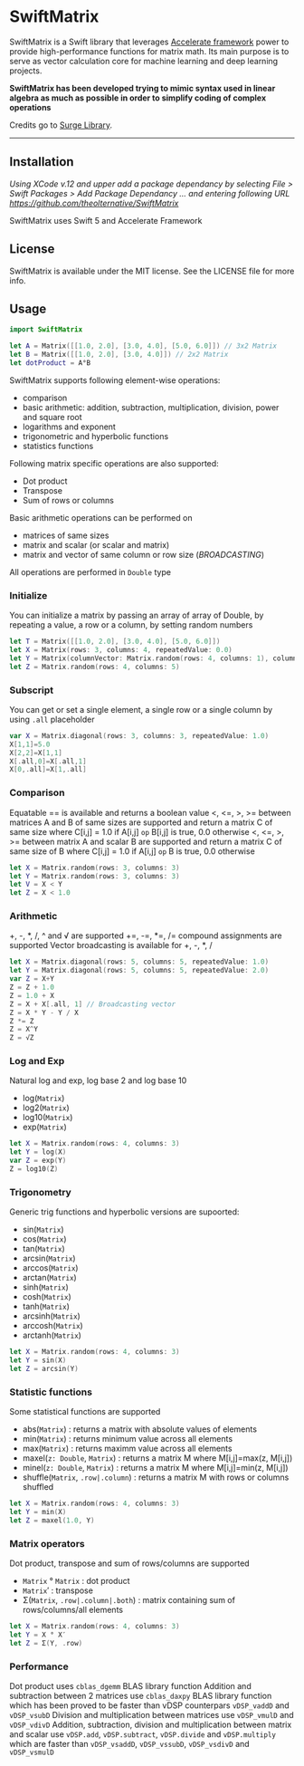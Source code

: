 # SwiftMatrix

SwiftMatrix is a Swift library that leverages [Accelerate framework](https://developer.apple.com/documentation/accelerate) power to provide high-performance functions for matrix math.  Its main purpose is to serve as vector calculation core for machine learning and deep learning projects.

**SwiftMatrix has been developed trying to mimic syntax used in linear algebra as much as possible in order to simplify coding of complex operations**

Credits go to [Surge Library](https://github.com/Jounce/Surge/). 

---

## Installation

_Using XCode v.12 and upper add a package dependancy by selecting File > Swift Packages > Add Package Dependancy ... and entering following URL https://github.com/theolternative/SwiftMatrix_

SwiftMatrix uses Swift 5 and Accelerate Framework

## License

SwiftMatrix is available under the MIT license. See the LICENSE file for more info.

## Usage

```swift
import SwiftMatrix

let A = Matrix([[1.0, 2.0], [3.0, 4.0], [5.0, 6.0]]) // 3x2 Matrix
let B = Matrix([[1.0, 2.0], [3.0, 4.0]]) // 2x2 Matrix
let dotProduct = A°B

```

SwiftMatrix supports following element-wise operations:
- comparison
- basic arithmetic: addition, subtraction, multiplication, division, power and square root
- logarithms and exponent
- trigonometric and hyperbolic functions
- statistics functions

Following matrix specific operations are also supported:
- Dot product
- Transpose
- Sum of rows or columns

Basic arithmetic operations can be performed on 
- matrices of same sizes
- matrix and scalar  (or scalar and matrix)
- matrix and vector of same column or row size (*BROADCASTING*)

All operations are performed in `Double` type

### Initialize
You can initialize a matrix by passing an array of array of Double, by repeating a value, a row or a column, by setting random numbers

```swift
let T = Matrix([[1.0, 2.0], [3.0, 4.0], [5.0, 6.0]])
let X = Matrix(rows: 3, columns: 4, repeatedValue: 0.0)
let Y = Matrix(columnVector: Matrix.random(rows: 4, columns: 1), columns: 5)
let Z = Matrix.random(rows: 4, columns: 5)
```

### Subscript
You can get or set a single element, a single row or a single column by using  `.all` placeholder

```swift
var X = Matrix.diagonal(rows: 3, columns: 3, repeatedValue: 1.0)
X[1,1]=5.0
X[2,2]=X[1,1]
X[.all,0]=X[.all,1]
X[0,.all]=X[1,.all]
```

### Comparison
Equatable == is available and returns a boolean value
<, <=, >, >= between matrices A and B of same sizes are supported and return a matrix C of same size where  C[i,j] = 1.0 if A[i,j] `op` B[i,j] is true, 0.0 otherwise 
<, <=, >, >= between matrix A and scalar B are supported and return a matrix C of same size of B where  C[i,j] = 1.0 if A[i,j] `op` B is true, 0.0 otherwise 


```swift
let X = Matrix.random(rows: 3, columns: 3)
let Y = Matrix.random(rows: 3, columns: 3)
let V = X < Y
let Z = X < 1.0
```

### Arithmetic
+, -, *, /, ^ and √ are supported
+=, -=, *=, /= compound assignments are supported
Vector broadcasting is available for +, -, *, / 

```swift
let X = Matrix.diagonal(rows: 5, columns: 5, repeatedValue: 1.0)
let Y = Matrix.diagonal(rows: 5, columns: 5, repeatedValue: 2.0)
var Z = X+Y
Z = Z + 1.0
Z = 1.0 + X
Z = X + X[.all, 1] // Broadcasting vector 
Z = X * Y - Y / X
Z *= Z 
Z = X^Y
Z = √Z
```

### Log and Exp
Natural log and exp, log base 2 and log base 10 

- log(`Matrix`)
- log2(`Matrix`)
- log10(`Matrix`)
- exp(`Matrix`)

```swift
let X = Matrix.random(rows: 4, columns: 3)
let Y = log(X)
var Z = exp(Y)
Z = log10(Z)
```

### Trigonometry
Generic trig functions and hyperbolic versions are supoorted:

- sin(`Matrix`)
- cos(`Matrix`)
- tan(`Matrix`)
- arcsin(`Matrix`)
- arccos(`Matrix`)
- arctan(`Matrix`)
- sinh(`Matrix`)
- cosh(`Matrix`)
- tanh(`Matrix`)
- arcsinh(`Matrix`)
- arccosh(`Matrix`)
- arctanh(`Matrix`)

```swift
let X = Matrix.random(rows: 4, columns: 3)
let Y = sin(X)
let Z = arcsin(Y)
```

### Statistic functions
Some statistical functions are supported

- abs(`Matrix`)  : returns a matrix with absolute values of elements
- min(`Matrix`)  : returns minimum value across all elements
- max(`Matrix`)  : returns maximm value across all elements
- maxel(`z: Double`, `Matrix`) : returns a matrix M where M[i,j]=max(z, M[i,j])
- minel(`z: Double`, `Matrix`) : returns a matrix M where M[i,j]=min(z, M[i,j])
- shuffle(`Matrix`, `.row|.column`) : returns a matrix M with rows or columns shuffled

```swift
let X = Matrix.random(rows: 4, columns: 3)
let Y = min(X)
let Z = maxel(1.0, Y)
```
### Matrix operators
Dot product, transpose and sum of rows/columns are supported
- `Matrix` °  `Matrix` : dot product
-  `Matrix`′ : transpose
- Σ(`Matrix`, `.row|.column|.both`) : matrix containing sum of rows/columns/all elements

```swift
let X = Matrix.random(rows: 4, columns: 3)
let Y = X ° X′
let Z = Σ(Y, .row)
```

### Performance
Dot product uses `cblas_dgemm` BLAS library function
Addition and subtraction between 2 matrices use `cblas_daxpy` BLAS library function which has been proved to be faster than vDSP counterpars  `vDSP_vaddD`  and `vDSP_vsubD`
Division and multiplication between matrices use `vDSP_vmulD` and `vDSP_vdivD`
Addition, subtraction, division and multiplication between matrix and scalar use `vDSP.add`, `vDSP.subtract`, `vDSP.divide` and `vDSP.multiply` which are faster than `vDSP_vsaddD`, `vDSP_vssubD`, `vDSP_vsdivD` and `vDSP_vsmulD`
